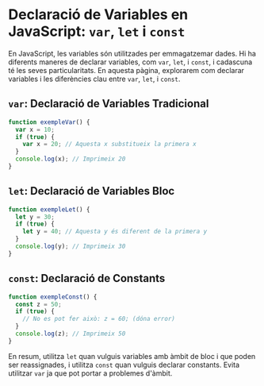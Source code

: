 # Declaració de Variables en JavaScript: `var`, `let` i `const`

En JavaScript, les variables són utilitzades per emmagatzemar dades. Hi ha diferents maneres de declarar variables, com `var`, `let`, i `const`, i cadascuna té les seves particularitats. En aquesta pàgina, explorarem com declarar variables i les diferències clau entre `var`, `let`, i `const`.

## `var`: Declaració de Variables Tradicional

```javascript
function exempleVar() {
  var x = 10;
  if (true) {
    var x = 20; // Aquesta x substitueix la primera x
  }
  console.log(x); // Imprimeix 20
}
```

## `let`: Declaració de Variables Bloc

```javascript
function exempleLet() {
  let y = 30;
  if (true) {
    let y = 40; // Aquesta y és diferent de la primera y
  }
  console.log(y); // Imprimeix 30
}
```

## `const`: Declaració de Constants

```javascript
function exempleConst() {
  const z = 50;
  if (true) {
    // No es pot fer això: z = 60; (dóna error)
  }
  console.log(z); // Imprimeix 50
}
```

En resum, utilitza `let` quan vulguis variables amb àmbit de bloc i que poden ser reassignades, i utilitza `const` quan vulguis declarar constants. Evita utilitzar `var` ja que pot portar a problemes d'àmbit.
